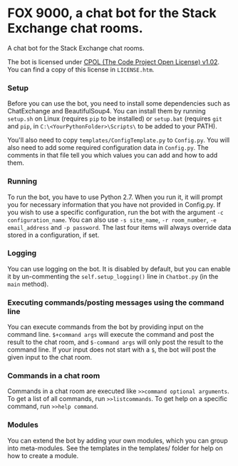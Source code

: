 # FOX 9000, a chat bot for the Stack Exchange chat rooms. #

A chat bot for the Stack Exchange chat rooms.

The bot is licensed under [CPOL (The Code Project Open License) v1.02](http://www.codeproject.com/info/cpol10.aspx). You can find a copy of this license in `LICENSE.htm`.

### Setup ###

Before you can use the bot, you need to install some dependencies such as ChatExchange and BeautifulSoup4. You can install them by running `setup.sh` on Linux (requires `pip` to be installed) or `setup.bat` (requires `git` and `pip`, in `C:\<YourPythonFolder>\Scripts\` to be added to your PATH).

You'll also need to copy `templates/ConfigTemplate.py` to `Config.py`. You will also need to add some required configuration data in `Config.py`. The comments in that file tell you which values you can add and how to add them.

### Running ###
To run the bot, you have to use Python 2.7. When you run it, it will prompt you for necessary information that you have not provided in Config.py. If you wish to use a specific configuration, run the bot with the argument `-c configuration_name`. You can also use `-s site_name`, `-r room_number`, `-e email_address` and `-p password`. The last four items will always override data stored in a configuration, if set.

### Logging ###

You can use logging on the bot. It is disabled by default, but you can enable it by un-commenting the `self.setup_logging()` line in `Chatbot.py` (in the `main` method).

### Executing commands/posting messages using the command line ###

You can execute commands from the bot by providing input on the command line. `$+command args` will execute the command and post the result to the chat room, and `$-command args` will only post the result to the command line. If your input does not start with a `$`, the bot will post the given input to the chat room.

### Commands in a chat room ###

Commands in a chat room are executed like `>>command optional arguments`. To get a list of all commands, run `>>listcommands`. To get help on a specific command, run `>>help command`.

### Modules ###

You can extend the bot by adding your own modules, which you can group into meta-modules. See the templates in the templates/ folder for help on how to create a module.

